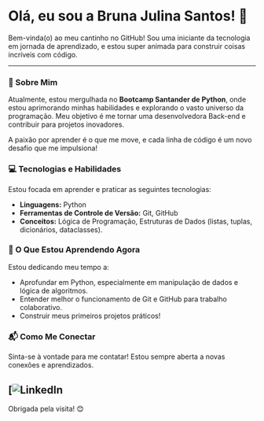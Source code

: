 # Olá, eu sou a Bruna Julina Santos! 👋

Bem-vinda(o) ao meu cantinho no GitHub! Sou uma iniciante da tecnologia em jornada de aprendizado, e estou super animada para construir coisas incríveis com código.

---

### 🚀 Sobre Mim

Atualmente, estou mergulhada no **Bootcamp Santander de Python**, onde estou aprimorando minhas habilidades e explorando o vasto universo da programação. Meu objetivo é me tornar uma desenvolvedora Back-end e contribuir para projetos inovadores.

A paixão por aprender é o que me move, e cada linha de código é um novo desafio que me impulsiona!

### 💻 Tecnologias e Habilidades

Estou focada em aprender e praticar as seguintes tecnologias:

-   **Linguagens:** Python
-   **Ferramentas de Controle de Versão:** Git, GitHub
-   **Conceitos:** Lógica de Programação, Estruturas de Dados (listas, tuplas, dicionários, dataclasses).
  

### 🌱 O Que Estou Aprendendo Agora

Estou dedicando meu tempo a:
-   Aprofundar em Python, especialmente em manipulação de dados e lógica de algoritmos.
-   Entender melhor o funcionamento de Git e GitHub para trabalho colaborativo.
-   Construir meus primeiros projetos práticos!

### 📬 Como Me Conectar

Sinta-se à vontade para me contatar! Estou sempre aberta a novas conexões e aprendizados.

[![LinkedIn](www.linkedin.com/in/bruna-juliana-dos-santos-900b6921a)
---

Obrigada pela visita! 😊
